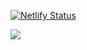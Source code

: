 [![Netlify Status](https://api.netlify.com/api/v1/badges/93ba3c17-a5b7-40e9-a164-ae0b5676cfd3/deploy-status)](https://app.netlify.com/sites/milind-portfolio/deploys)

![](https://socialify.git.ci/thatbeautifuldream/portfolio/image?language=1&name=1&owner=1&pattern=Solid&theme=Dark)
